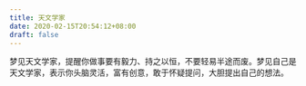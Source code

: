 ```yaml
---
title: 天文学家
date: 2020-02-15T20:54:12+08:00
draft: false
---
```


梦见天文学家，提醒你做事要有毅力、持之以恒，不要轻易半途而废。梦见自己是天文学家，表示你头脑灵活，富有创意，敢于怀疑提问，大胆提出自己的想法。